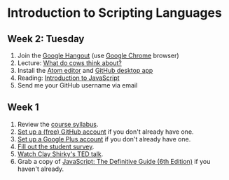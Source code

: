 # Introduction to Scripting Languages

## Week 2: Tuesday

1. Join the [Google Hangout](https://plus.google.com/hangouts/_/gtrite22isx3tdhwebceaymaf4a?hl=en) (use [Google Chrome](http://www.google.com/chrome/) browser)
2. Lecture: [What do cows think about?](https://github.com/dphiffer/scripting/blob/fall-2015/week2/tuesday-lecture.html)
3. Install the [Atom editor](https://atom.io/) and [GitHub desktop app](https://desktop.github.com/)
4. Reading: [Introduction to JavaScript](http://cdn.oreilly.com/oreilly/booksamplers/9780596805524_sampler.pdf)
5. Send me your GitHub username via email

## Week 1

1. Review the [course syllabus](https://github.com/dphiffer/scripting/blob/fall-2015/syllabus.md).
2. [Set up a (free) GitHub account](https://github.com/join) if you don't already have one.
3. [Set up a Google Plus account](https://plus.google.com/) if you don't already have one.
4. [Fill out the student survey](https://docs.google.com/forms/d/1v3zCvcZYKljpOYQ9-rX6-kKjOvnkCl6d8i0qduojEbo/viewform?usp=send_form).
5. [Watch Clay Shirky's TED talk](http://www.ted.com/talks/clay_shirky_how_the_internet_will_one_day_transform_government?language=en).
6. Grab a copy of [JavaScript: The Definitive Guide (6th Edition)](http://shop.oreilly.com/product/9780596805531.do) if you haven't already.